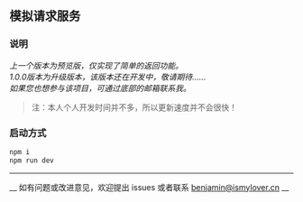 ## 模拟请求服务
### 说明
*上一个版本为预览版，仅实现了简单的返回功能。*  
*1.0.0版本为升级版本，该版本还在开发中，敬请期待……*  
*如果您也想参与该项目，可通过底部的邮箱联系我。*  

> 注：本人个人开发时间并不多，所以更新速度并不会很快！

### 启动方式
```js
npm i
npm run dev
```
***
__ 如有问题或改进意见，欢迎提出 issues 或者联系 benjamin@ismylover.cn __
